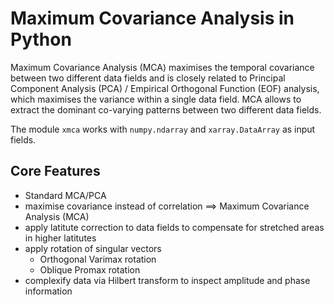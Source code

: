 # Maximum Covariance Analysis in Python
Maximum Covariance Analysis (MCA) maximises the temporal covariance between two different 
data fields and is closely related to Principal Component Analysis (PCA) / Empirical 
Orthogonal Function (EOF) analysis, which maximises the variance within a single data 
field. MCA allows to extract the dominant co-varying patterns between two different data 
fields.


The module `xmca` works with `numpy.ndarray` and `xarray.DataArray` as input fields.

## Core Features
- Standard MCA/PCA
- maximise covariance instead of correlation ==> Maximum Covariance Analysis (MCA)
- apply latitute correction to data fields to compensate for stretched areas in higher latitutes
- apply rotation of singular vectors
  - Orthogonal Varimax rotation
  - Oblique Promax rotation
- complexify data via Hilbert transform to inspect amplitude and phase information
